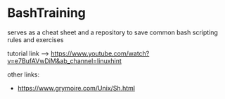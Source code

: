 # BashTraining
serves as a cheat sheet and a repository to save common bash scripting rules and exercises

tutorial link --> https://www.youtube.com/watch?v=e7BufAVwDiM&ab_channel=linuxhint

other links:
- https://www.grymoire.com/Unix/Sh.html
